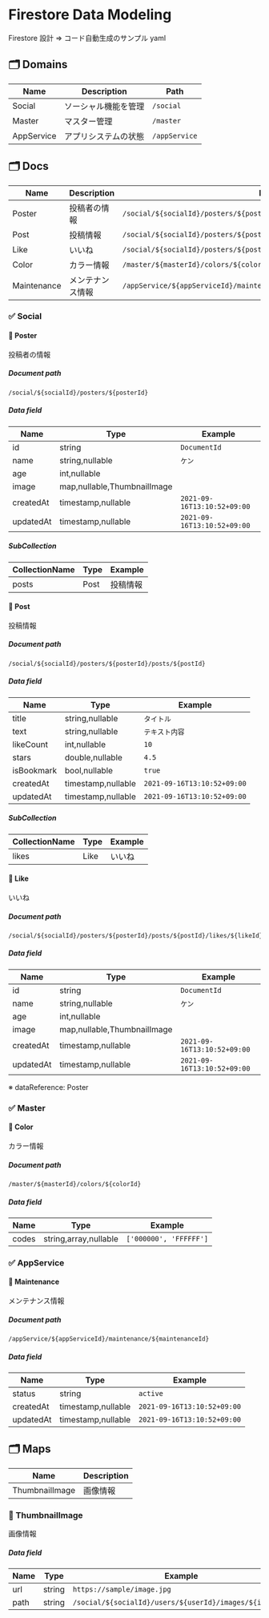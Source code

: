 # Firestore Data Modeling

Firestore 設計 => コード自動生成のサンプル yaml

## 🗂 Domains

| Name       | Description          | Path          |
| ---------- | -------------------- | ------------- |
| Social     | ソーシャル機能を管理 | `/social`     |
| Master     | マスター管理         | `/master`     |
| AppService | アプリシステムの状態 | `/appService` |

## 🗂 Docs

| Name        | Description      | Path                                                                      |
| ----------- | ---------------- | ------------------------------------------------------------------------- |
| Poster      | 投稿者の情報     | `/social/${socialId}/posters/${posterId}`                                 |
| Post        | 投稿情報         | `/social/${socialId}/posters/${posterId}/posts/${postId}`                 |
| Like        | いいね           | `/social/${socialId}/posters/${posterId}/posts/${postId}/likes/${likeId}` |
| Color       | カラー情報       | `/master/${masterId}/colors/${colorId}`                                   |
| Maintenance | メンテナンス情報 | `/appService/${appServiceId}/maintenance/${maintenanceId}`                |

### ✅ Social

#### 📒 Poster

投稿者の情報

##### Document path

```
/social/${socialId}/posters/${posterId}
```

##### Data field

| Name      | Type                        | Example                     |
| --------- | --------------------------- | --------------------------- |
| id        | string                      | `DocumentId`                |
| name      | string,nullable             | `ケン`                      |
| age       | int,nullable                |                             |
| image     | map,nullable,ThumbnailImage |                             |
| createdAt | timestamp,nullable          | `2021-09-16T13:10:52+09:00` |
| updatedAt | timestamp,nullable          | `2021-09-16T13:10:52+09:00` |

##### SubCollection

| CollectionName | Type | Example  |
| -------------- | ---- | -------- |
| posts          | Post | 投稿情報 |

#### 📒 Post

投稿情報

##### Document path

```
/social/${socialId}/posters/${posterId}/posts/${postId}
```

##### Data field

| Name       | Type               | Example                     |
| ---------- | ------------------ | --------------------------- |
| title      | string,nullable    | `タイトル`                  |
| text       | string,nullable    | `テキスト内容`              |
| likeCount  | int,nullable       | `10`                        |
| stars      | double,nullable    | `4.5`                       |
| isBookmark | bool,nullable      | `true`                      |
| createdAt  | timestamp,nullable | `2021-09-16T13:10:52+09:00` |
| updatedAt  | timestamp,nullable | `2021-09-16T13:10:52+09:00` |

##### SubCollection

| CollectionName | Type | Example |
| -------------- | ---- | ------- |
| likes          | Like | いいね  |

#### 📒 Like

いいね

##### Document path

```
/social/${socialId}/posters/${posterId}/posts/${postId}/likes/${likeId}
```

##### Data field

| Name      | Type                        | Example                     |
| --------- | --------------------------- | --------------------------- |
| id        | string                      | `DocumentId`                |
| name      | string,nullable             | `ケン`                      |
| age       | int,nullable                |                             |
| image     | map,nullable,ThumbnailImage |                             |
| createdAt | timestamp,nullable          | `2021-09-16T13:10:52+09:00` |
| updatedAt | timestamp,nullable          | `2021-09-16T13:10:52+09:00` |

※ dataReference: Poster

### ✅ Master

#### 📒 Color

カラー情報

##### Document path

```
/master/${masterId}/colors/${colorId}
```

##### Data field

| Name  | Type                  | Example                |
| ----- | --------------------- | ---------------------- |
| codes | string,array,nullable | `['000000', 'FFFFFF']` |

### ✅ AppService

#### 📒 Maintenance

メンテナンス情報

##### Document path

```
/appService/${appServiceId}/maintenance/${maintenanceId}
```

##### Data field

| Name      | Type               | Example                     |
| --------- | ------------------ | --------------------------- |
| status    | string             | `active`                    |
| createdAt | timestamp,nullable | `2021-09-16T13:10:52+09:00` |
| updatedAt | timestamp,nullable | `2021-09-16T13:10:52+09:00` |

## 🗂 Maps

| Name           | Description |
| -------------- | ----------- |
| ThumbnailImage | 画像情報    |

### 📒 ThumbnailImage

画像情報

##### Data field

| Name | Type   | Example                                                 |
| ---- | ------ | ------------------------------------------------------- |
| url  | string | `https://sample/image.jpg`                              |
| path | string | `/social/${socialId}/users/${userId}/images/${imageId}` |
